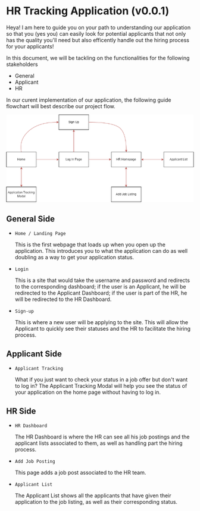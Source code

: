 
# HR Tracking Application (v0.0.1)

Heya! I am here to guide you on your path to understanding our application so that you (yes you) can easily look for potential applicants that not only has the quality you'll need but also efficently handle out the hiring process for your applicants!

In this document, we will be tackling on the functionalities for the following stakeholders
- General
- Applicant
- HR

In our curent implementation of our application, the following guide flowchart will best describe our project flow.

![Flowchart of the HR Tracking Application](/.ignore/img/flowchart.png)

## General Side
- `Home / Landing Page`
    
    This is the first webpage that loads up when you open up the application. This introduces you to what the application can do as well doubling as a way to get your application status.
- `Login`

    This is a site that would take the username and password and redirects to the corresponding dashboard; if the user is an Applicant, he will be redirected to the Applicant Dashboard; if the user is part of the HR, he will be redirected to the HR Dashboard.
- `Sign-up`

    This is where a new user will be applying to the site. This will allow the Applicant to quickly see their statuses and the HR to facilitate the hiring process.

## Applicant Side
- `Applicant Tracking`

    What if you just want to check your status in a job offer but don't want to log in? The Applicant Tracking Modal will help you see the status of your application on the home page without having to log in.

## HR Side
- `HR Dashboard`

    The HR Dashboard is where the HR can see all his job postings and  the applicant lists associated to them, as well as handling part the hiring process.
- `Add Job Posting`

    This page adds a job post associated to the HR team.
- `Applicant List`

    The Applicant List shows all the applicants that have given their application to the job listing, as well as their corresponding status.


